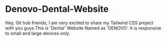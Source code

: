 # Denovo-Dental-Website
Hey, Git hub friends, I am very excited to share my Tailwind CSS project with you guys.This is 'Dental' Website Named as 'DENOVO'. It is responsive to small and large devices only.
